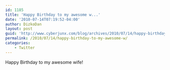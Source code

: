 ```yaml
---
id: 1185
title: 'Happy Birthday to my awesome w...'
date: '2010-07-14T07:19:52-04:00'
author: DizkoDan
layout: post
guid: 'http://www.cyberjunx.com/blog/archives/2010/07/14/happy-birthday-to-my-awesome-w/'
permalink: /2010/07/14/happy-birthday-to-my-awesome-w/
categories:
    - Twitter
---
```


Happy Birthday to my awesome wife!